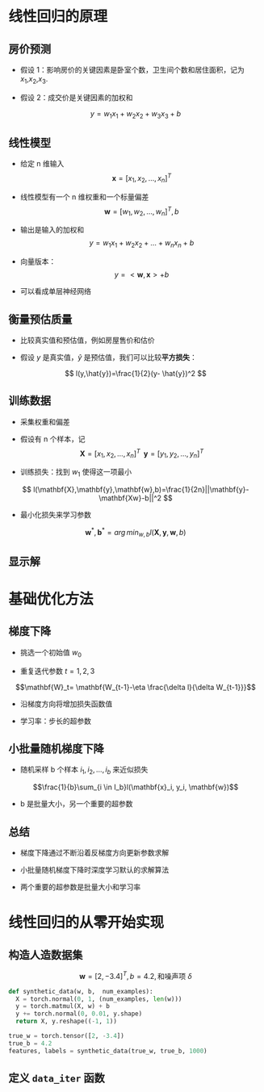 # 线性回归的原理

## 房价预测

- 假设 1：影响房价的关键因素是卧室个数，卫生间个数和居住面积，记为 $x_1$,$x_2$,$x_3$.

- 假设 2：成交价是关键因素的加权和

$$
y=w_1x_1+w_2x_2+w_3x_3+b
$$

## 线性模型

- 给定 n 维输入$$\mathbf{x}=[x_1,x_2,…,x_n]^T$$

- 线性模型有一个 n 维权重和一个标量偏差$$\mathbf{w}=[w_1,w_2,…,w_n]^T,\,b$$

- 输出是输入的加权和$$y=w_1x_1+w_2x_2+…+w_nx_n+b$$

- 向量版本：$$y=<\mathbf{w},\mathbf{x}>+b$$

- 可以看成单层神经网络

## 衡量预估质量

- 比较真实值和预估值，例如房屋售价和估价

- 假设 $y$ 是真实值，$\hat{y}$ 是预估值，我们可以比较**平方损失**：

$$
l(y,\hat{y})=\frac{1}{2}(y- \hat{y})^2
$$

## 训练数据

- 采集权重和偏差

- 假设有 n 个样本，记$$\mathbf{X}=[x_1,x_2,…,x_n]^T \,\,\,\mathbf{y}=[y_1,y_2,…,y_n]^T$$

- 训练损失：找到 $w_1$ 使得这一项最小

$$
l(\mathbf{X},\mathbf{y},\mathbf{w},b)=\frac{1}{2n}||\mathbf{y}-\mathbf{Xw}-b||^2
$$

- 最小化损失来学习参数

$$\mathbf{w}^*,\mathbf{b}^*=arg\, {min}_{w,b}l(\mathbf{X},\mathbf{y},\mathbf{w},b)$$

## 显示解

# 基础优化方法 

## 梯度下降 

- 挑选一个初始值 $w_0$

- 重复迭代参数 $t=1,2,3$

$$\mathbf{W}_t= \mathbf{W_{t-1}-\eta \frac{\delta l}{\delta W_{t-1}}}$$

- 沿梯度方向将增加损失函数值

- 学习率：步长的超参数

## 小批量随机梯度下降

- 随机采样 b 个样本 $i_1, i_2,…,i_b$ 来近似损失 

$$\frac{1}{b}\sum_{i \in I_b}l(\mathbf{x}_i, y_i, \mathbf{w})$$

- b 是批量大小，另一个重要的超参数

## 总结

- 梯度下降通过不断沿着反梯度方向更新参数求解

- 小批量随机梯度下降时深度学习默认的求解算法

- 两个重要的超参数是批量大小和学习率

# 线性回归的从零开始实现

## 构造人造数据集

$$
\mathbf{w}=[2,-3.4]^T,\,b=4.2,\,\text{和噪声项 } \delta
$$

```python
def synthetic_data(w, b,  num_examples):
  X = torch.normal(0, 1, (num_examples, len(w)))
  y = torch.matmul(X, w) + b
  y += torch.normal(0, 0.01, y.shape)
  return X, y.reshape((-1, 1))

true_w = torch.tensor([2, -3.4])
true_b = 4.2
features, labels = synthetic_data(true_w, true_b, 1000)
```

## 定义 `data_iter` 函数

```python

```
